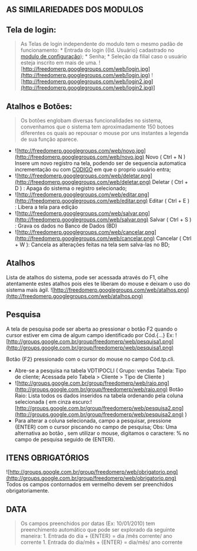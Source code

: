 ## AS SIMILARIEDADES DOS MODULOS ##

## Tela de login: ##

> As Telas de login independente do modulo tem o mesmo padão de funcionamento:
    * Entrada do login ({Id. Usuário} cadastrado no [modulo de  configuração](CFG.md));
    * Senha;
    * Seleção da filial caso o usuário esteja inscrito em mais de uma.
![http://freedomerp.googlegroups.com/web/login.jpg](http://freedomerp.googlegroups.com/web/login.jpg) ![http://freedomerp.googlegroups.com/web/login2.jpg](http://freedomerp.googlegroups.com/web/login2.jpg)]

## Atalhos e Botões: ##

> Os botões englobam diversas funcionalidades no sistema, convenhamos que o sistema tem aproximadamente 150 botoes diferentes os quais ao repousar o mouse por uns instantes a legenda de sua função aparece.


  * ![http://freedomerp.googlegroups.com/web/novo.jpg](http://freedomerp.googlegroups.com/web/novo.jpg) Novo ( Ctrl + N ) Insere um novo registro na tela, podendo ser de sequencia automatica incrementação ou com [CODIGO](CODIGO.md) em que o proprio usuário entra;
  * ![http://freedomerp.googlegroups.com/web/deletar.png](http://freedomerp.googlegroups.com/web/deletar.png)  	Deletar ( Ctrl + D ) : Apaga do sistema o registro selecionado;
  * ![http://freedomerp.googlegroups.com/web/editar.png](http://freedomerp.googlegroups.com/web/editar.png)  Editar ( Ctrl + E ) : Libera a tela para edição
  * ![http://freedomerp.googlegroups.com/web/salvar.png](http://freedomerp.googlegroups.com/web/salvar.png) Salvar ( Ctrl + S ) : Grava os dados no Banco de Dados (BD)
  * ![http://freedomerp.googlegroups.com/web/cancelar.png](http://freedomerp.googlegroups.com/web/cancelar.png) Cancelar ( Ctrl + W ): Cancela as alterações feitas na tela sem salva-las no BD;


## Atalhos ##
Lista de atalhos do sistema, pode ser acessada através do F1, olhe atentamente estes atalhos pois eles te liberam do mouse e deixam o uso do sistema mais ágil.
![http://freedomerp.googlegroups.com/web/atalhos.png](http://freedomerp.googlegroups.com/web/atalhos.png)

## Pesquisa ##

A tela de pesquisa pode ser aberta ao pressionar o botão F2 quando o cursor estiver em cima  de algum campo identificado por Cód.{...}
Ex:
![http://groups.google.com.br/group/freedomerp/web/pesquisa1.png](http://groups.google.com.br/group/freedomerp/web/pesquisa1.png)

Botão {F2} pressionado com o cursor do mouse no campo Cód.tp.cli.
  * Abre-se a pesquisa na tabela VDTIPOCLI ( Grupo: vendas Tabela: Tipo de cliente; Acessada pelo Tabela > Cliente > Tipo de Cliente )
  * ![http://groups.google.com.br/group/freedomerp/web/raio.png](http://groups.google.com.br/group/freedomerp/web/raio.png) Botão Raio: Lista todos os dados inseridos na tabela ordenando pela coluna selecionada ( em cinza escuro:![http://groups.google.com.br/group/freedomerp/web/pesquisa2.png](http://groups.google.com.br/group/freedomerp/web/pesquisa2.png) )
  * Para alterar a coluna selecionada, campo a pesquisar, pressione {ENTER} com o cursor piscando no campo de pesquisa;
Obs: Uma alternativa ao botão , sem utilizar o mouse, digitamos o caractere: % no campo de pesquisa seguido de {ENTER}.

## ITENS OBRIGATÓRIOS ##

![http://groups.google.com.br/group/freedomerp/web/obrigatorio.png](http://groups.google.com.br/group/freedomerp/web/obrigatorio.png)
Todos os campos contornados em vermelho devem ser preenchidos obrigatoriamente.

## DATA ##
> Os campos preenchidos por datas (Ex: 10/01/2010) tem preenchimento automático que pode ser explorado da seguinte maneira:
    1. Entrada do dia + {ENTER} = dia /mês corrente/ ano corrente
    1. Entrada do dia/mês + {ENTER} = dia/mês/ ano corrente